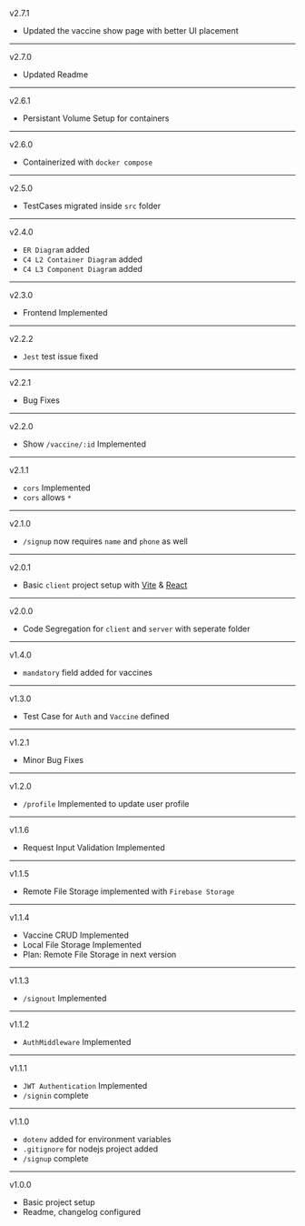 v2.7.1

- Updated the vaccine show page with better UI placement

---

v2.7.0

- Updated Readme

---

v2.6.1

- Persistant Volume Setup for containers

---

v2.6.0

- Containerized with `docker compose`

---

v2.5.0

- TestCases migrated inside `src` folder

---

v2.4.0

- `ER Diagram` added
- `C4 L2 Container Diagram` added
- `C4 L3 Component Diagram` added

---

v2.3.0

- Frontend Implemented

---

v2.2.2

- `Jest` test issue fixed

---

v2.2.1

- Bug Fixes

---

v2.2.0

- Show `/vaccine/:id` Implemented

---

v2.1.1

- `cors` Implemented
- `cors` allows `*`

---

v2.1.0

- `/signup` now requires `name` and `phone` as well

---

v2.0.1

- Basic `client` project setup with [Vite](https://vitejs.dev/) & [React](https://reactjs.org/)

---

v2.0.0

- Code Segregation for `client` and `server` with seperate folder

---

v1.4.0

- `mandatory` field added for vaccines

---

v1.3.0

- Test Case for `Auth` and `Vaccine` defined

---

v1.2.1

- Minor Bug Fixes

---

v1.2.0

- `/profile` Implemented to update user profile

---

v1.1.6

- Request Input Validation Implemented

---

v1.1.5

- Remote File Storage implemented with `Firebase Storage`

---

v1.1.4

- Vaccine CRUD Implemented
- Local File Storage Implemented
- Plan: Remote File Storage in next version

---

v1.1.3

- `/signout` Implemented

---

v1.1.2

- `AuthMiddleware` Implemented

---

v1.1.1

- `JWT Authentication` Implemented
- `/signin` complete

---

v1.1.0

- `dotenv` added for environment variables
- `.gitignore` for nodejs project added
- `/signup` complete

---

v1.0.0

- Basic project setup
- Readme, changelog configured
